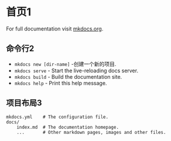 # 首页1

For full documentation visit [mkdocs.org](https://mkdocs.org).

## 命令行2

* `mkdocs new [dir-name]` -创建一个新的项目.
* `mkdocs serve` - Start the live-reloading docs server.
* `mkdocs build` - Build the documentation site.
* `mkdocs help` - Print this help message.

## 项目布局3

    mkdocs.yml    # The configuration file.
    docs/
        index.md  # The documentation homepage.
        ...       # Other markdown pages, images and other files.
